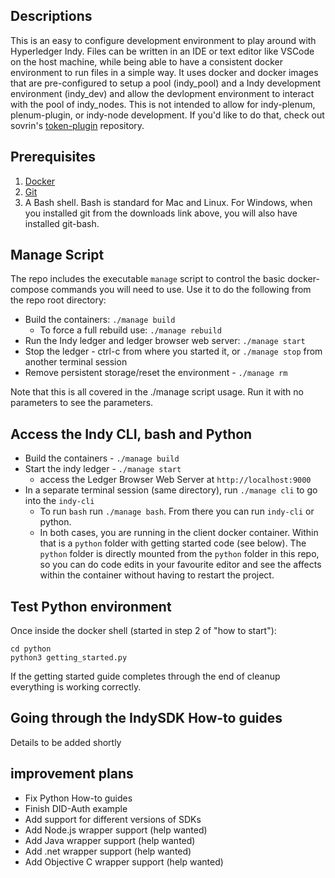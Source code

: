 ## Descriptions
This is an easy to configure development environment to play around with Hyperledger Indy. Files can be written in an IDE or text editor like VSCode on the host machine, while being able to have a consistent docker environment to run files in a simple way. It uses docker and docker images that are pre-configured to setup a pool (indy_pool) and a Indy development environment (indy_dev) and allow the devlopment environment to interact with the pool of indy_nodes. This is not intended to allow for indy-plenum, plenum-plugin, or  indy-node development. If you'd like to do that, check out sovrin's [token-plugin](https://github.com/sovrin-foundation/token-plugin#org003878b) repository.

## Prerequisites
1. [Docker](https://docs.docker.com/install/#supported-platforms)
2. [Git](https://git-scm.com/downloads)
3. A Bash shell.  Bash is standard for Mac and Linux. For Windows, when you installed git from the downloads link above, you will also have installed git-bash.

## Manage Script

The repo includes the executable `manage` script to control the basic docker-compose commands you will need to use. Use it to do the following from the repo root directory:

- Build the containers: `./manage build`
  - To force a full rebuild use: `./manage rebuild`
- Run the Indy ledger and ledger browser web server: `./manage start`
- Stop the ledger - ctrl-c from where you started it, or `./manage stop` from another terminal session
- Remove persistent storage/reset the environment - `./manage rm`

Note that this is all covered in the ./manage script usage. Run it with no parameters to see the parameters.

## Access the Indy CLI, bash and Python

- Build the containers - `./manage build`
- Start the indy ledger - `./manage start`
  - access the Ledger Browser Web Server at `http://localhost:9000`
- In a separate terminal session (same directory), run `./manage cli` to go into the `indy-cli`
  - To run `bash` run `./manage bash`. From there you can run `indy-cli` or python.
  - In both cases, you are running in the client docker container. Within that is a `python` folder with getting started code (see below). The `python` folder is directly mounted from the `python` folder in this repo, so you can do code edits in your favourite editor and see the affects within the container without having to restart the project.

## Test Python environment
Once inside the docker shell (started in step 2 of "how to start"):

```
cd python
python3 getting_started.py
```

If the getting started guide completes through the end of cleanup everything is working correctly.

## Going through the IndySDK How-to guides

Details to be added shortly

## improvement plans
* Fix Python How-to guides
* Finish DID-Auth example
* Add support for different versions of SDKs
* Add Node.js wrapper support (help wanted)
* Add Java wrapper support (help wanted)
* Add .net wrapper support (help wanted)
* Add Objective C wrapper support (help wanted)


